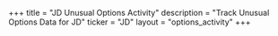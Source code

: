 +++
title = "JD Unusual Options Activity"
description = "Track Unusual Options Data for JD"
ticker = "JD"
layout = "options_activity"
+++

